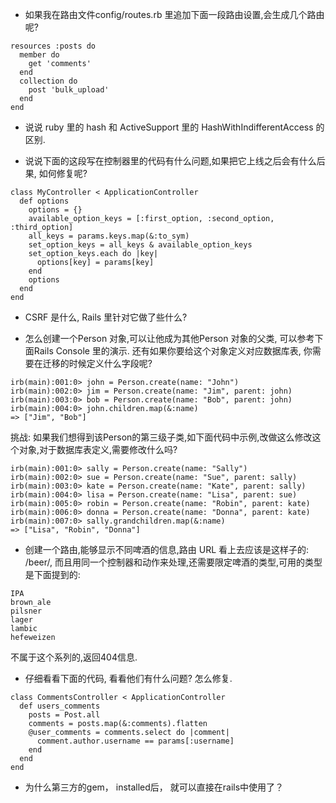 - 如果我在路由文件config/routes.rb 里追加下面一段路由设置,会生成几个路由呢?  
```
resources :posts do
  member do
    get 'comments'
  end
  collection do
    post 'bulk_upload'
  end
end
```

- 说说 ruby 里的 hash 和 ActiveSupport 里的 HashWithIndifferentAccess 的区别.  

- 说说下面的这段写在控制器里的代码有什么问题,如果把它上线之后会有什么后果, 如何修复呢?   
```
class MyController < ApplicationController
  def options
    options = {}
    available_option_keys = [:first_option, :second_option, :third_option]
    all_keys = params.keys.map(&:to_sym)
    set_option_keys = all_keys & available_option_keys
    set_option_keys.each do |key|
      options[key] = params[key]
    end
    options
  end
end 
```

- CSRF 是什么, Rails 里针对它做了些什么?  

- 怎么创建一个Person 对象,可以让他成为其他Person 对象的父类, 可以参考下面Rails Console 里的演示. 还有如果你要给这个对象定义对应数据库表, 你需要在迁移的时候定义什么字段呢?  
```
irb(main):001:0> john = Person.create(name: "John")
irb(main):002:0> jim = Person.create(name: "Jim", parent: john)
irb(main):003:0> bob = Person.create(name: "Bob", parent: john)
irb(main):004:0> john.children.map(&:name)
=> ["Jim", "Bob"]
```
挑战: 如果我们想得到该Person的第三级子类,如下面代码中示例,改做这么修改这个对象,对于数据库表定义,需要修改什么吗? 
```
irb(main):001:0> sally = Person.create(name: "Sally")
irb(main):002:0> sue = Person.create(name: "Sue", parent: sally)
irb(main):003:0> kate = Person.create(name: "Kate", parent: sally)
irb(main):004:0> lisa = Person.create(name: "Lisa", parent: sue)
irb(main):005:0> robin = Person.create(name: "Robin", parent: kate)
irb(main):006:0> donna = Person.create(name: "Donna", parent: kate)
irb(main):007:0> sally.grandchildren.map(&:name)
=> ["Lisa", "Robin", "Donna"]
```

- 创建一个路由,能够显示不同啤酒的信息,路由 URL 看上去应该是这样子的: /beer/<beer type>, 而且用同一个控制器和动作来处理,还需要限定啤酒的类型,可用的类型是下面提到的:  
```
IPA
brown_ale
pilsner
lager
lambic
hefeweizen
```
不属于这个系列的,返回404信息.

- 仔细看看下面的代码, 看看他们有什么问题? 怎么修复.  

```
class CommentsController < ApplicationController
  def users_comments
    posts = Post.all
    comments = posts.map(&:comments).flatten
    @user_comments = comments.select do |comment|
      comment.author.username == params[:username]
    end
  end
end
``` 

- 为什么第三方的gem， installed后， 就可以直接在rails中使用了？  
